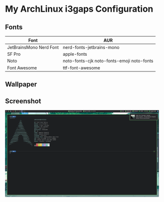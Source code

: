 # My ArchLinux i3gaps Configuration

## Fonts

|Font|AUR|
|-|-|
|JetBrainsMono Nerd Font|nerd-fonts-jetbrains-mono|
|SF Pro|apple-fonts|
|Noto|noto-fonts-cjk noto-fonts-emoji noto-fonts|
|Font Awesome|ttf-font-awesome|

## Wallpaper

## Screenshot

![dekstop](./screenshots/desktop.png)

